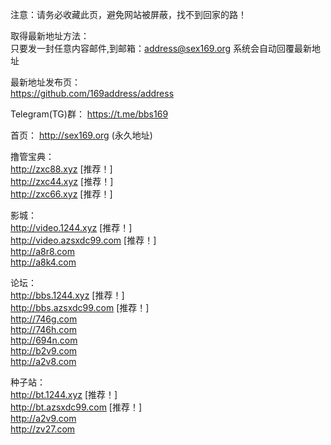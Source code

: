 注意：请务必收藏此页，避免网站被屏蔽，找不到回家的路！<br />

取得最新地址方法： <br />
只要发一封任意内容邮件,到邮箱：address@sex169.org 系统会自动回覆最新地址 <br />

最新地址发布页：<br />
https://github.com/169address/address<br />

Telegram(TG)群：
https://t.me/bbs169 <br />

首页： http://sex169.org (永久地址) <br />

撸管宝典：<br />
http://zxc88.xyz \[推荐！\]<br />
http://zxc44.xyz \[推荐！\]<br />
http://zxc66.xyz \[推荐！\]<br />

影城：<br />
http://video.1244.xyz \[推荐！\] <br />
http://video.azsxdc99.com \[推荐！\] <br />
http://a8r8.com<br />
http://a8k4.com<br />

论坛： <br />
http://bbs.1244.xyz \[推荐！\]<br />
http://bbs.azsxdc99.com \[推荐！\]<br />
http://746g.com<br />
http://746h.com<br />
http://694n.com<br />
http://b2v9.com<br />
http://a2v8.com<br />

种子站：<br />
http://bt.1244.xyz \[推荐！\]<br />
http://bt.azsxdc99.com \[推荐！\]<br />
http://a2v9.com<br />
http://zv27.com<br />
